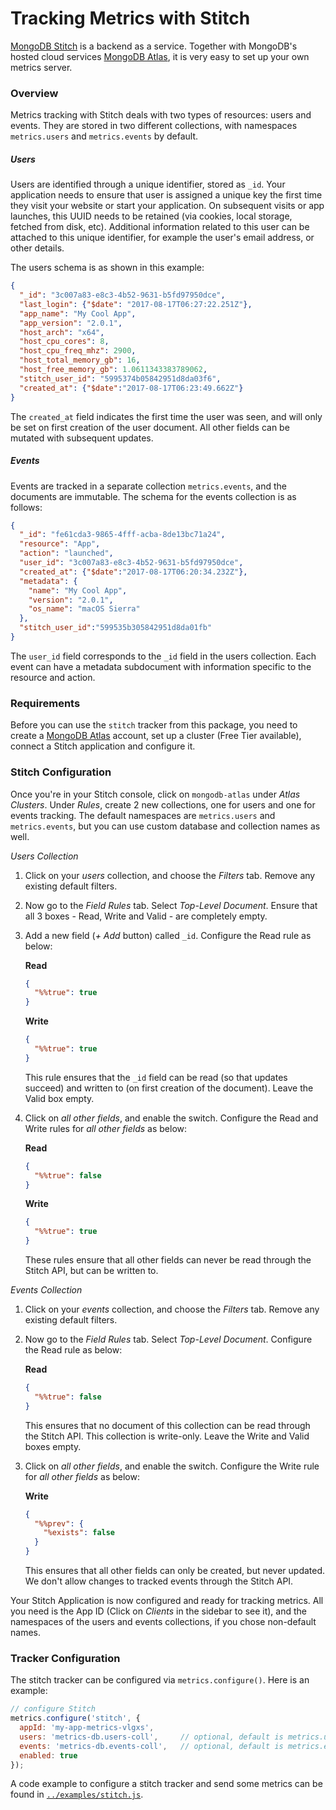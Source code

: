 # Tracking Metrics with Stitch

[MongoDB Stitch](https://stitch.mongodb.com/) is a backend as a service. Together with MongoDB's hosted cloud services [MongoDB Atlas](https://cloud.mongodb.com), it is very easy to set up your own metrics server.

### Overview

Metrics tracking with Stitch deals with two types of resources: users and events. They are stored in two different collections, with namespaces `metrics.users` and `metrics.events` by default.

##### Users

Users are identified through a unique identifier, stored as `_id`. Your application needs to ensure that user is assigned a unique key the first time they visit your website or start your application. On subsequent visits or app launches, this UUID needs to be retained (via cookies, local storage, fetched from disk, etc). Additional information related to this user can be attached to this unique identifier, for example the user's email address, or other details.

The users schema is as shown in this example:

```json
{
  "_id": "3c007a83-e8c3-4b52-9631-b5fd97950dce",
  "last_login": {"$date": "2017-08-17T06:27:22.251Z"},
  "app_name": "My Cool App",
  "app_version": "2.0.1",
  "host_arch": "x64",
  "host_cpu_cores": 8,
  "host_cpu_freq_mhz": 2900,
  "host_total_memory_gb": 16,
  "host_free_memory_gb": 1.0611343383789062,
  "stitch_user_id": "5995374b05842951d8da03f6",
  "created_at": {"$date":"2017-08-17T06:23:49.662Z"}
}
```

The `created_at` field indicates the first time the user was seen, and will only be set on first creation of the user document. All other fields can be mutated with subsequent updates.

##### Events

Events are tracked in a separate collection `metrics.events`, and the documents are immutable. The schema for the events collection is as follows:

```json
{
  "_id": "fe61cda3-9865-4fff-acba-8de13bc71a24",
  "resource": "App",
  "action": "launched",
  "user_id": "3c007a83-e8c3-4b52-9631-b5fd97950dce",
  "created_at": {"$date":"2017-08-17T06:20:34.232Z"},
  "metadata": {
    "name": "My Cool App",
    "version": "2.0.1",
    "os_name": "macOS Sierra"
  },
  "stitch_user_id":"599535b305842951d8da01fb"
}
```

The `user_id` field corresponds to the `_id` field in the users collection. Each event
can have a metadata subdocument with information specific to the resource and action.


### Requirements

Before you can use the `stitch` tracker from this package, you need to create a [MongoDB Atlas](https://cloud.mongodb.com) account, set up a cluster (Free Tier available), connect a Stitch application and configure it.

### Stitch Configuration

Once you're in your Stitch console, click on `mongodb-atlas` under _Atlas Clusters_. Under _Rules_, create 2 new collections, one for users and one for events tracking. The default namespaces are `metrics.users` and `metrics.events`, but you can use custom database and collection names as well.

*Users Collection*

1. Click on your _users_ collection, and choose the _Filters_ tab. Remove any existing default filters.
2. Now go to the _Field Rules_ tab. Select _Top-Level Document_. Ensure that all 3 boxes - Read, Write and Valid - are completely empty.
2. Add a new field (_+ Add_ button) called `_id`. Configure the Read rule as below:

    **Read**
    ```json
    {
      "%%true": true
    }
    ```
    **Write**
    ```json
    {
      "%%true": true
    }
    ```
    This rule ensures that the `_id` field can be read (so that updates succeed) and written to (on first creation of the document). Leave the Valid box empty.
3. Click on _all other fields_, and enable the switch. Configure the Read and Write rules for _all other fields_ as below:

    **Read**
    ```json
    {
      "%%true": false
    }
    ```
    **Write**
    ```json
    {
      "%%true": true
    }
    ```
    These rules ensure that all other fields can never be read through the Stitch API, but can be written to.


*Events Collection*

1. Click on your _events_ collection, and choose the _Filters_ tab. Remove any existing default filters.
2. Now go to the _Field Rules_ tab. Select _Top-Level Document_. Configure the Read rule as below:

    **Read**
    ```json
    {
      "%%true": false
    }
    ```
    This ensures that no document of this collection can be read through the Stitch API. This collection is write-only. Leave the Write and Valid boxes empty.

2. Click on _all other fields_, and enable the switch. Configure the Write rule for _all other fields_ as below:

    **Write**
    ```json
    {
      "%%prev": {
        "%exists": false
      }
    }
    ```
    This ensures that all other fields can only be created, but never updated. We don't allow changes to tracked events through the Stitch API.

Your Stitch Application is now configured and ready for tracking metrics. All you need is the App ID (Click on _Clients_ in the sidebar to see it), and the namespaces of the users and events collections, if you chose non-default names.


### Tracker Configuration

The stitch tracker can be configured via `metrics.configure()`. Here is an example:

```js
// configure Stitch
metrics.configure('stitch', {
  appId: 'my-app-metrics-vlgxs',
  users: 'metrics-db.users-coll',     // optional, default is metrics.users
  events: 'metrics-db.events-coll',   // optional, default is metrics.events
  enabled: true
});
```

A code example to configure a stitch tracker and send some metrics can be found in [`../examples/stitch.js`](../examples/stitch.js).
